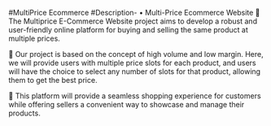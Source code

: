 #MultiPrice Ecommerce 
#Description- 
•	Multi-Price Ecommerce Website
	The Multiprice E-Commerce Website project aims to develop a robust and user-friendly online platform for buying and selling the same product at multiple prices.

	Our project is based on the concept of high volume and low margin. Here, we will provide users with multiple price slots for each product, and users will have the choice to select any number of slots for that product, allowing them to get the best price.

	This platform will provide a seamless shopping experience for customers while offering sellers a convenient way to showcase and manage their products.
